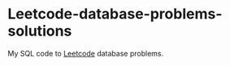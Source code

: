 # Leetcode-database-problems-solutions
My SQL code to [Leetcode](https://leetcode.com/problemset/database/) database problems.
